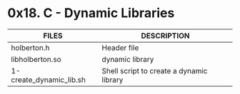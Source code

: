 # 0x18. C - Dynamic Libraries

|FILES|DESCRIPTION|
|---|---|
|holberton.h| Header file|
|libholberton.so| dynamic library|
|1-create_dynamic_lib.sh| Shell script to create a dynamic library|